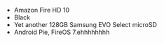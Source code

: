 * Amazon Fire HD 10
* Black
* Yet another 128GB Samsung EVO Select microSD
* Android Pie, FireOS 7.ehhhhhhhh
